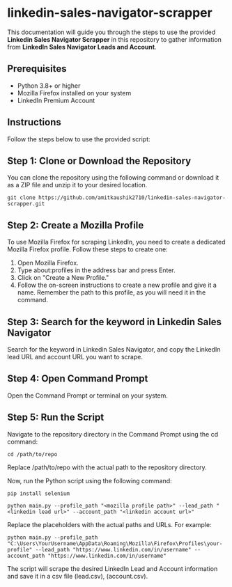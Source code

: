 # linkedin-sales-navigator-scrapper

This documentation will guide you through the steps to use the provided **Linkedin Sales Navigator Scrapper** in this repository to gather information from **LinkedIn Sales Navigator Leads and Account**.

## Prerequisites
* Python 3.8+ or higher
* Mozilla Firefox installed on your system
* LinkedIn Premium Account

## Instructions
Follow the steps below to use the provided script:

## Step 1: Clone or Download the Repository
You can clone the repository using the following command or download it as a ZIP file and unzip it to your desired location.

```
git clone https://github.com/amitkaushik2710/linkedin-sales-navigator-scrapper.git
```

## Step 2: Create a Mozilla Profile
To use Mozilla Firefox for scraping LinkedIn, you need to create a dedicated Mozilla Firefox profile. Follow these steps to create one:

1. Open Mozilla Firefox.
2. Type about:profiles in the address bar and press Enter.
3. Click on "Create a New Profile."
4. Follow the on-screen instructions to create a new profile and give it a name. Remember the path to this profile, as you will need it in the command.

## Step 3: Search for the keyword in Linkedin Sales Navigator
Search for the keyword in Linkedin Sales Navigator, and copy the LinkedIn lead URL and account URL you want to scrape.

## Step 4: Open Command Prompt
Open the Command Prompt or terminal on your system.

## Step 5: Run the Script
Navigate to the repository directory in the Command Prompt using the cd command:
```
cd /path/to/repo
```
Replace /path/to/repo with the actual path to the repository directory.

Now, run the Python script using the following command:
```
pip install selenium
```
```
python main.py --profile_path "<mozilla profile path>" --lead_path "<linkedin lead url>" --account_path "<linkedin account url>"
```
Replace the placeholders with the actual paths and URLs. For example:
```
python main.py --profile_path "C:\Users\YourUsername\AppData\Roaming\Mozilla\Firefox\Profiles\your-profile" --lead_path "https://www.linkedin.com/in/username" --account_path "https://www.linkedin.com/in/username"
```

The script will scrape the desired LinkedIn Lead and Account information and save it in a csv file (lead.csv), (account.csv).


